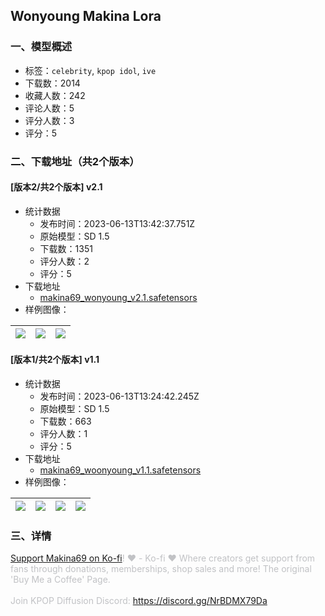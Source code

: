 ## Wonyoung Makina Lora
### 一、模型概述

- 标签：`celebrity`, `kpop idol`, `ive`
- 下载数：2014
- 收藏人数：242
- 评论人数：5
- 评分人数：3
- 评分：5

### 二、下载地址（共2个版本）

#### [版本2/共2个版本] v2.1

- 统计数据
  - 发布时间：2023-06-13T13:42:37.751Z
  - 原始模型：SD 1.5
  - 下载数：1351
  - 评分人数：2
  - 评分：5
- 下载地址
  - [makina69_wonyoung_v2.1.safetensors](https://civitai.com/api/download/models/95152)
- 样例图像：

| <img src="https://image.civitai.com/xG1nkqKTMzGDvpLrqFT7WA/99e3ed16-2615-4696-bc80-31e1a521e6f6/width=450/1131110.jpeg" /> | <img src="https://image.civitai.com/xG1nkqKTMzGDvpLrqFT7WA/10ced365-fc58-4860-9bbe-5c0245344896/width=450/1130519.jpeg" /> | <img src="https://image.civitai.com/xG1nkqKTMzGDvpLrqFT7WA/32fc9d7f-4ae5-43b6-972e-1cd77a713ad5/width=450/1130647.jpeg" /> |
| ---- | ---- | ---- |

#### [版本1/共2个版本] v1.1

- 统计数据
  - 发布时间：2023-06-13T13:24:42.245Z
  - 原始模型：SD 1.5
  - 下载数：663
  - 评分人数：1
  - 评分：5
- 下载地址
  - [makina69_woonyoung_v1.1.safetensors](https://civitai.com/api/download/models/93143)
- 样例图像：

| <img src="https://image.civitai.com/xG1nkqKTMzGDvpLrqFT7WA/c5c4cc5a-029a-44dc-bd1b-e73fb630f01e/width=450/1098317.jpeg" /> | <img src="https://image.civitai.com/xG1nkqKTMzGDvpLrqFT7WA/f4af4426-f14a-4bf2-b60f-16743c253ec1/width=450/1098974.jpeg" /> | <img src="https://image.civitai.com/xG1nkqKTMzGDvpLrqFT7WA/8977f940-0932-4600-827f-3b46699e6f00/width=450/1098318.jpeg" /> | <img src="https://image.civitai.com/xG1nkqKTMzGDvpLrqFT7WA/d3193859-5d19-4523-aaf5-422cc6bec355/width=450/1112352.jpeg" /> |
| ---- | ---- | ---- | ---- |


### 三、详情
<p><a target="_blank" rel="ugc" href="https://ko-fi.com/makina69">Support Makina69 on Ko-fi</a><span style="color:rgb(193, 194, 197)">! ❤️ - Ko-fi ❤️ Where creators get support from fans through donations, memberships, shop sales and more! The original 'Buy Me a Coffee' Page.</span><br /><br /><span style="color:rgb(193, 194, 197)">Join KPOP Diffusion Discord: </span><a target="_blank" rel="ugc" href="https://discord.gg/NrBDMX79Da">https://discord.gg/NrBDMX79Da</a></p>